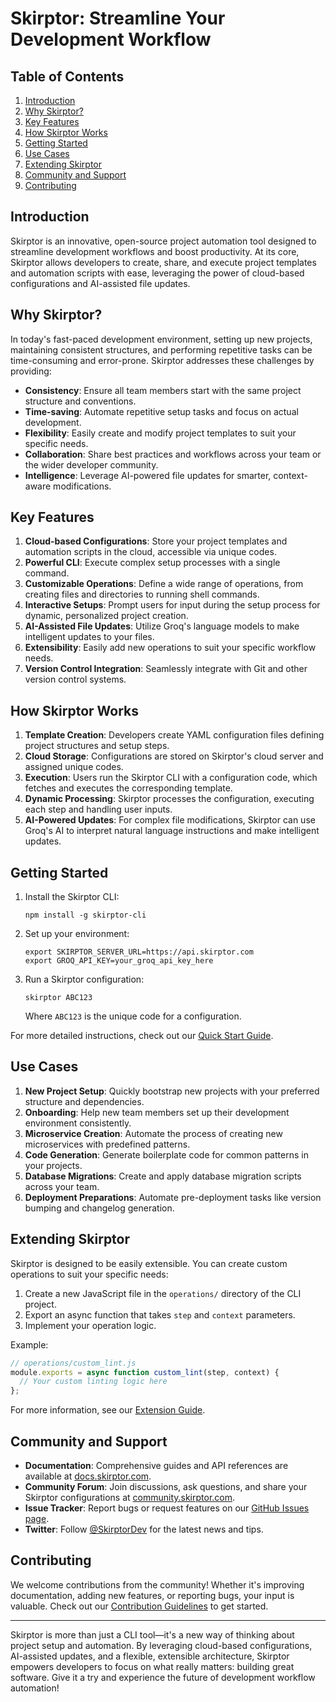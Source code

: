 # Skirptor: Streamline Your Development Workflow

## Table of Contents
1. [Introduction](#introduction)
2. [Why Skirptor?](#why-skirptor)
3. [Key Features](#key-features)
4. [How Skirptor Works](#how-skirptor-works)
5. [Getting Started](#getting-started)
6. [Use Cases](#use-cases)
7. [Extending Skirptor](#extending-skirptor)
8. [Community and Support](#community-and-support)
9. [Contributing](#contributing)

## Introduction

Skirptor is an innovative, open-source project automation tool designed to streamline development workflows and boost productivity. At its core, Skirptor allows developers to create, share, and execute project templates and automation scripts with ease, leveraging the power of cloud-based configurations and AI-assisted file updates.

## Why Skirptor?

In today's fast-paced development environment, setting up new projects, maintaining consistent structures, and performing repetitive tasks can be time-consuming and error-prone. Skirptor addresses these challenges by providing:

- **Consistency**: Ensure all team members start with the same project structure and conventions.
- **Time-saving**: Automate repetitive setup tasks and focus on actual development.
- **Flexibility**: Easily create and modify project templates to suit your specific needs.
- **Collaboration**: Share best practices and workflows across your team or the wider developer community.
- **Intelligence**: Leverage AI-powered file updates for smarter, context-aware modifications.

## Key Features

1. **Cloud-based Configurations**: Store your project templates and automation scripts in the cloud, accessible via unique codes.
2. **Powerful CLI**: Execute complex setup processes with a single command.
3. **Customizable Operations**: Define a wide range of operations, from creating files and directories to running shell commands.
4. **Interactive Setups**: Prompt users for input during the setup process for dynamic, personalized project creation.
5. **AI-Assisted File Updates**: Utilize Groq's language models to make intelligent updates to your files.
6. **Extensibility**: Easily add new operations to suit your specific workflow needs.
7. **Version Control Integration**: Seamlessly integrate with Git and other version control systems.

## How Skirptor Works

1. **Template Creation**: Developers create YAML configuration files defining project structures and setup steps.
2. **Cloud Storage**: Configurations are stored on Skirptor's cloud server and assigned unique codes.
3. **Execution**: Users run the Skirptor CLI with a configuration code, which fetches and executes the corresponding template.
4. **Dynamic Processing**: Skirptor processes the configuration, executing each step and handling user inputs.
5. **AI-Powered Updates**: For complex file modifications, Skirptor can use Groq's AI to interpret natural language instructions and make intelligent updates.

## Getting Started

1. Install the Skirptor CLI:
   ```
   npm install -g skirptor-cli
   ```

2. Set up your environment:
   ```
   export SKIRPTOR_SERVER_URL=https://api.skirptor.com
   export GROQ_API_KEY=your_groq_api_key_here
   ```

3. Run a Skirptor configuration:
   ```
   skirptor ABC123
   ```
   Where `ABC123` is the unique code for a configuration.

For more detailed instructions, check out our [Quick Start Guide](https://docs.skirptor.com/quickstart).

## Use Cases

1. **New Project Setup**: Quickly bootstrap new projects with your preferred structure and dependencies.
2. **Onboarding**: Help new team members set up their development environment consistently.
3. **Microservice Creation**: Automate the process of creating new microservices with predefined patterns.
4. **Code Generation**: Generate boilerplate code for common patterns in your projects.
5. **Database Migrations**: Create and apply database migration scripts across your team.
6. **Deployment Preparations**: Automate pre-deployment tasks like version bumping and changelog generation.

## Extending Skirptor

Skirptor is designed to be easily extensible. You can create custom operations to suit your specific needs:

1. Create a new JavaScript file in the `operations/` directory of the CLI project.
2. Export an async function that takes `step` and `context` parameters.
3. Implement your operation logic.

Example:
```javascript
// operations/custom_lint.js
module.exports = async function custom_lint(step, context) {
  // Your custom linting logic here
};
```

For more information, see our [Extension Guide](https://docs.skirptor.com/extending).

## Community and Support

- **Documentation**: Comprehensive guides and API references are available at [docs.skirptor.com](https://docs.skirptor.com).
- **Community Forum**: Join discussions, ask questions, and share your Skirptor configurations at [community.skirptor.com](https://community.skirptor.com).
- **Issue Tracker**: Report bugs or request features on our [GitHub Issues page](https://github.com/skirptorcli/cli/issues).
- **Twitter**: Follow [@SkirptorDev](https://twitter.com/SkirptorDev) for the latest news and tips.

## Contributing

We welcome contributions from the community! Whether it's improving documentation, adding new features, or reporting bugs, your input is valuable. Check out our [Contribution Guidelines](https://github.com/skirptorcli/cli/blob/main/CONTRIBUTING.md) to get started.

---

Skirptor is more than just a CLI tool—it's a new way of thinking about project setup and automation. By leveraging cloud-based configurations, AI-assisted updates, and a flexible, extensible architecture, Skirptor empowers developers to focus on what really matters: building great software. Give it a try and experience the future of development workflow automation!
